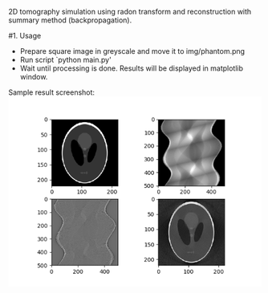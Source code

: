 2D tomography simulation using radon transform and reconstruction with summary method (backpropagation).


#1. Usage

+ Prepare square image in greyscale and move it to img/phantom.png
+ Run script `python main.py'
+ Wait until processing is done. Results will be displayed in matplotlib window.

Sample result screenshot:
![tomography 2D sample results screenshot][screenshot]



[screenshot]: https://github.com/buyuk-dev/tomography-2D/blob/master/phantom_scan_01_grey.png

